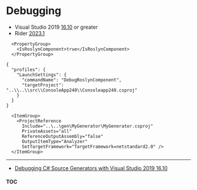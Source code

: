 # Debugging

- Visual Studio 2019 [16.10](https://learn.microsoft.com/visualstudio/releases/2019/release-notes-v16.10) or greater
- Rider [2023.1](https://www.jetbrains.com/rider/whatsnew/2023-1/)

```
  <PropertyGroup>
    <IsRoslynComponent>true</IsRoslynComponent>
  </PropertyGroup>
```

```
{
  "profiles": {
    "LaunchSettings": {
      "commandName": "DebugRoslynComponent",
      "targetProject": "..\\..\\src\\ConsoleApp240\\Consoleapp240.csproj"
    }
  }
}
```

```
  <ItemGroup>
    <ProjectReference
      Include="..\..\gen\MyGenerator\MyGenerator.csproj"
      PrivateAssets="all"
      ReferenceOutputAssembly="false"
      OutputItemType="Analyzer"
      SetTargetFramework="TargetFramework=netstandard2.0" />
  </ItemGroup>
```

---
- [Debugging C# Source Generators with Visual Studio 2019 16.10](https://stevetalkscode.co.uk/debug-source-generators-with-vs2019-1610)

#### [TOC](./Content.md)
